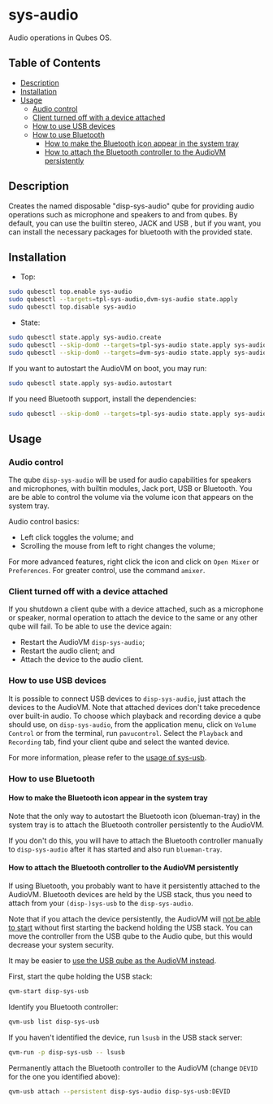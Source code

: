 # sys-audio

Audio operations in Qubes OS.

## Table of Contents

*   [Description](#description)
*   [Installation](#installation)
*   [Usage](#usage)
    *   [Audio control](#audio-control)
    *   [Client turned off with a device attached](#client-turned-off-with-a-device-attached)
    *   [How to use USB devices](#how-to-use-usb-devices)
    *   [How to use Bluetooth](#how-to-use-bluetooth)
        *   [How to make the Bluetooth icon appear in the system tray](#how-to-make-the-bluetooth-icon-appear-in-the-system-tray)
        *   [How to attach the Bluetooth controller to the AudioVM persistently](#how-to-attach-the-bluetooth-controller-to-the-audiovm-persistently)

## Description

Creates the named disposable "disp-sys-audio" qube for providing audio
operations such as microphone and speakers to and from qubes. By default, you
can use the builtin stereo, JACK and  USB , but if you want, you can install
the necessary packages for bluetooth with the provided state.

## Installation

*   Top:

```sh
sudo qubesctl top.enable sys-audio
sudo qubesctl --targets=tpl-sys-audio,dvm-sys-audio state.apply
sudo qubesctl top.disable sys-audio
```

*   State:

<!-- pkg:begin:post-install -->

```sh
sudo qubesctl state.apply sys-audio.create
sudo qubesctl --skip-dom0 --targets=tpl-sys-audio state.apply sys-audio.install
sudo qubesctl --skip-dom0 --targets=dvm-sys-audio state.apply sys-audio.configure-dvm
```

<!-- pkg:end:post-install -->

If you want to autostart the AudioVM on boot, you may run:

```sh
sudo qubesctl state.apply sys-audio.autostart
```

If you need Bluetooth support, install the dependencies:

```sh
sudo qubesctl --skip-dom0 --targets=tpl-sys-audio state.apply sys-audio.install-bluetooth
```

## Usage

### Audio control

The qube `disp-sys-audio` will be used for audio capabilities for speakers
and microphones, with builtin modules, Jack port, USB or Bluetooth. You are be
able to control the volume via the volume icon that appears on the system
tray.

Audio control basics:

*   Left click toggles the volume; and
*   Scrolling the mouse from left to right changes the volume;

For more advanced features, right click the icon and click on `Open Mixer` or
`Preferences`. For greater control, use the command `amixer`.

### Client turned off with a device attached

If you shutdown a client qube with a device attached, such as a microphone or
speaker, normal operation to attach the device to the same or any other qube
will fail. To be able to use the device again:

*   Restart the AudioVM `disp-sys-audio`;
*   Restart the audio client; and
*   Attach the device to the audio client.

### How to use USB devices

It is possible to connect USB devices to `disp-sys-audio`, just attach the
devices to the AudioVM. Note that attached devices don't take precedence over
built-in audio. To choose which playback and recording device a qube should
use, on `disp-sys-audio`, from the application menu, click on `Volume Control`
or from the terminal, run `pavucontrol`. Select the `Playback` and `Recording`
tab, find your client qube and select the wanted device.

For more information, please refer to the
[usage of sys-usb](../sys-usb/README.md#usage).

### How to use Bluetooth

#### How to make the Bluetooth icon appear in the system tray

Note that the only way to autostart the Bluetooth icon (blueman-tray) in the
system tray is to attach the Bluetooth controller persistently to the AudioVM.

If you don't do this, you will have to attach the Bluetooth controller
manually to `disp-sys-audio` after it has started and also run `blueman-tray`.

#### How to attach the Bluetooth controller to the AudioVM persistently

If using Bluetooth, you probably want to have it persistently attached to the
AudioVM. Bluetooth devices are held by the USB stack, thus you need to attach
from your `(disp-)sys-usb` to the `disp-sys-audio`.

Note that if you attach the device persistently, the AudioVM will
[not be able to start](https://github.com/QubesOS/qubes-issues/issues/8877)
without first starting the backend holding the USB stack. You can move the
controller from the USB qube to the Audio qube, but this would decrease your
system security.

It may be easier to
[use the USB qube as the AudioVM instead](../sys-usb/README.md#usage).

First, start the qube holding the USB stack:

```sh
qvm-start disp-sys-usb
```

Identify you Bluetooth controller:

```sh
qvm-usb list disp-sys-usb
```

If you haven't identified the device, run `lsusb` in the USB stack server:

```sh
qvm-run -p disp-sys-usb -- lsusb
```

Permanently attach the Bluetooth controller to the AudioVM (change `DEVID` for
the one you identified above):

```sh
qvm-usb attach --persistent disp-sys-audio disp-sys-usb:DEVID
```
